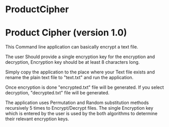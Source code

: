 # ProductCipher
# Product Cipher (version 1.0)

This Command line application can basically encrypt a text file.

The user Should provide a single encryption key for the encryption and decryption, Encryption key should be at least 8 characters long. 

Simply copy the application to the place where your Text file exists and rename the plain text file to "text.txt" and run the application.

Once encryption is done "encrypted.txt" file will be generated.
If you select decryption, "decrypted.txt" file will be generated.

The application uses Permutation and Random substitution methods recursively 5 times to Encrypt/Decrypt files. The single Encryption key which is entered by the user is used by the both algorithms to determine their relevant encryption keys.
